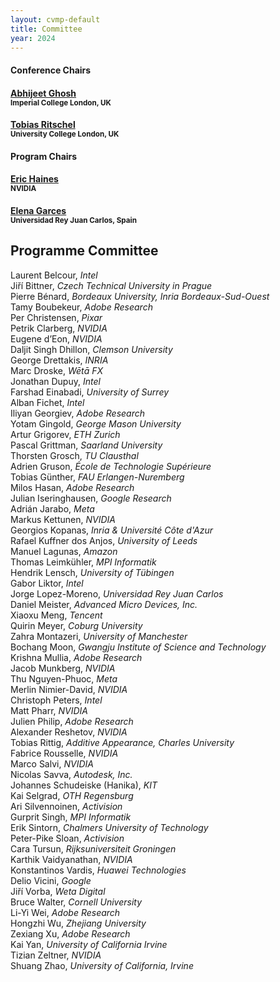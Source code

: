 ```yaml
---
layout: cvmp-default
title: Committee
year: 2024
---
```


<div class="col-12 col-sm-12 col-lg-12">

<div class="col-8 col-sm-6 col-lg-4">
    <div class="panel panel-default">
        <div class="panel-heading">
            <h4 class="panel-title">Conference Chairs</h4>
        </div>
        <div class="panel-body">
            <h4><a href="https://www.imperial.ac.uk/people/abhijeet.ghosh" target="_blank">Abhijeet Ghosh</a><br><small>Imperial College London, UK</small></h4>
            <h4><a href="https://www.homepages.ucl.ac.uk/~ucactri/" target="_blank">Tobias Ritschel</a><br><small>University College London, UK</small></h4>
        </div>
    </div>
</div>

<div class="col-8 col-sm-6 col-lg-4">
    <div class="panel panel-default">
        <div class="panel-heading">
            <h4 class="panel-title">Program Chairs</h4>
        </div>
        <div class="panel-body">
            <h4><a href="https://erich.realtimerendering.com" target="_blank">Eric Haines</a><br><small>NVIDIA</small></h4>
            <h4><a href="http://elenagarces.es" target="_blank">Elena Garces</a><br><small>Universidad Rey Juan Carlos, Spain </small></h4>
        </div>
    </div>
</div>

<div class="clearfix visible-lg visible-md visible-sm"></div>

<div class="clearfix visible-lg visible-md visible-sm"></div>


</div>

<!--<h2>Programme Committee</h2>-->
<!--<div class="col-12 col-sm-12 col-lg-12">-->
<!--    <div class="panel panel-default">-->
<!--        <div class="panel-heading">-->
<!--            <h4 class="panel-title">Programme Committee</h4>-->
<!--        </div>-->
<!--        <div class="panel-body">-->
<!--            <div class="col-4 col-sm-4 col-lg-4">-->
<!--<h4>Kevin Matthe Caramancion<br><small>University of Wisconsin–Stout</small></h4>-->
<!--<h4>Da Chen<br><small>University of Bath</small></h4>-->
<!--<h4>Robert Dawes<br><small>BBC Research</small></h4>-->
<!--<h4>Daljit Singh Dhillon<br><small>Clemson University</small></h4>-->
<!--<h4>Peter Eisert<br><small>Humboldt University</small></h4>-->
<!--<h4>Zhenhua Feng<br><small>University of Surrey</small></h4>-->
<!--<h4>Elena Garces<br><small>Seddi</small></h4>-->
<!--            </div>-->
<!--            <div class="col-4 col-sm-4 col-lg-4">-->
<!--<h4>Joe Geigel<br><small>Rochester Institute of Technology</small></h4>-->
<!--<h4>Andrew Gilbert<br><small>University of Surrey</small></h4>-->
<!--<h4>Oliver James<br><small>DNEG</small></h4>-->
<!--<h4>Hansung Kim<br><small>University of Southampton</small></h4>-->
<!--<h4>Rafal Mantiuk<br><small>University of Cambridge</small></h4>-->
<!--<h4>Kenny Mitchell<br><small>Edinburgh Napier University / Roblox</small></h4>-->
<!--<h4>Marco Pesavento<br><small>University of Surrey</small></h4>-->
<!--            </div>-->
<!--            <div class="col-4 col-sm-4 col-lg-4">-->
<!--<h4>Christian Richardt<br><small>Meta Reality Labs Research</small></h4>-->
<!--<h4>Nadejda Roubtsova<br><small>University of Bath</small></h4>-->
<!--<h4>Moira Shooter<br><small>University of Surrey</small></h4>-->
<!--<h4>Graham Thomas<br><small>BBC</small></h4>-->
<!--<h4>Peter Vangorp<br><small>Utrecht University</small></h4>-->
<!--<h4>Zhidong Xiao<br><small>Bournemouth University</small></h4>-->
<!--            </div>-->
<!--        </div>-->
<!--    </div>-->
<!--</div>-->

<h2>Programme Committee</h2>
Laurent Belcour, <i>Intel</i><br>
Jiří Bittner, <i>Czech Technical University in Prague</i><br>
Pierre Bénard, <i>Bordeaux University, Inria Bordeaux-Sud-Ouest</i><br>
Tamy Boubekeur, <i>Adobe Research</i><br>
Per Christensen, <i>Pixar</i><br>
Petrik Clarberg, <i>NVIDIA</i><br>
Eugene d’Eon, <i>NVIDIA</i><br>
Daljit Singh Dhillon, <i>Clemson University</i><br>
George Drettakis, <i>INRIA</i><br>
Marc Droske, <i>Wētā FX</i><br>
Jonathan Dupuy, <i>Intel</i><br>
Farshad Einabadi, <i>University of Surrey</i><br>
Alban Fichet, <i>Intel</i><br>
Iliyan Georgiev, <i>Adobe Research</i><br>
Yotam Gingold, <i>George Mason University</i><br>
Artur Grigorev, <i>ETH Zurich</i><br>
Pascal Grittman, <i>Saarland University</i><br>
Thorsten Grosch, <i>TU Clausthal</i><br>
Adrien Gruson, <i>École de Technologie Supérieure</i><br>
Tobias Günther, <i>FAU Erlangen-Nuremberg</i><br>
Milos Hasan, <i>Adobe Research</i><br>
Julian Iseringhausen, <i>Google Research</i><br>
Adrián Jarabo, <i>Meta</i><br>
Markus Kettunen, <i>NVIDIA</i><br>
Georgios Kopanas, <i>Inria & Université Côte d'Azur</i><br>
Rafael Kuffner dos Anjos, <i>University of Leeds</i><br>
Manuel Lagunas, <i>Amazon</i><br>
Thomas Leimkühler, <i>MPI Informatik</i><br>
Hendrik Lensch, <i>University of Tübingen</i><br>
Gabor Liktor, <i>Intel</i><br>
Jorge Lopez-Moreno, <i>Universidad Rey Juan Carlos</i><br>
Daniel Meister, <i>Advanced Micro Devices, Inc.</i><br>
Xiaoxu Meng, <i>Tencent</i><br>
Quirin Meyer, <i>Coburg University</i><br>
Zahra Montazeri, <i>University of Manchester</i><br>
Bochang Moon, <i>Gwangju Institute of Science and Technology</i><br>
Krishna Mullia, <i>Adobe Research</i><br>
Jacob Munkberg, <i>NVIDIA</i><br>
Thu Nguyen-Phuoc, <i>Meta</i><br>
Merlin Nimier-David, <i>NVIDIA</i><br>
Christoph Peters, <i>Intel</i><br>
Matt Pharr, <i>NVIDIA</i><br>
Julien Philip, <i>Adobe Research</i><br>
Alexander Reshetov, <i>NVIDIA</i><br>
Tobias Rittig, <i>Additive Appearance, Charles University</i><br>
Fabrice Rousselle, <i>NVIDIA</i><br>
Marco Salvi, <i>NVIDIA</i><br>
Nicolas Savva, <i>Autodesk, Inc.</i><br>
Johannes Schudeiske (Hanika), <i>KIT</i><br>
Kai Selgrad, <i>OTH Regensburg</i><br>
Ari Silvennoinen, <i>Activision</i><br>
Gurprit Singh, <i>MPI Informatik</i><br>
Erik Sintorn, <i>Chalmers University of Technology</i><br>
Peter-Pike Sloan, <i>Activision</i><br>
Cara Tursun, <i>Rijksuniversiteit Groningen</i><br>
Karthik Vaidyanathan, <i>NVIDIA</i><br>
Konstantinos Vardis, <i>Huawei Technologies</i><br>
Delio Vicini, <i>Google</i><br>
Jiří Vorba, <i>Weta Digital</i><br>
Bruce Walter, <i>Cornell University</i><br>
Li-Yi Wei, <i>Adobe Research</i><br>
Hongzhi Wu, <i>Zhejiang University</i><br>
Zexiang Xu, <i>Adobe Research</i><br>
Kai Yan, <i>University of California Irvine</i><br>
Tizian Zeltner, <i>NVIDIA</i><br>
Shuang Zhao, <i>University of California, Irvine</i><br>



